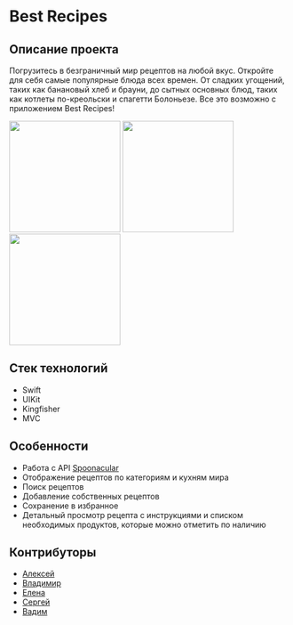 # Best Recipes

## Описание проекта
Погрузитесь в безграничный мир рецептов на любой вкус. Откройте для себя самые популярные блюда всех времен. От сладких угощений, таких как банановый хлеб и брауни, до сытных основных блюд, таких как котлеты по-креольски и спагетти Болоньезе. Все это возможно с приложением Best Recipes!
<div>
<img src="https://github.com/user-attachments/assets/a9c50165-1ac7-47f0-9fe1-295d44226496" width="200" />
<img src="https://github.com/user-attachments/assets/4deec240-0914-43b0-983a-8851891070f7" width="200" />
<img src="https://github.com/user-attachments/assets/c91dcf82-9330-400d-aacb-67e78dd36ed3" width="200" />
</div>

## Стек технологий
- Swift
- UIKit
- Kingfisher
- MVC

## Особенности
- Работа с API [Spoonacular](https://spoonacular.com/)
- Отображение рецептов по категориям и кухням мира
- Поиск рецептов
- Добавление собственных рецептов
- Сохранение в избранное
- Детальный просмотр рецепта с инструкциями и списком необходимых продуктов, которые можно отметить по наличию

## Контрибуторы
- [Алексей](https://github.com/AleksPt)
- [Владимир](https://github.com/vsvami)
- [Елена](https://github.com/HelenaLog)
- [Сергей](https://github.com/SergeyZakurakin)
- [Вадим](https://github.com/Nodnet)
